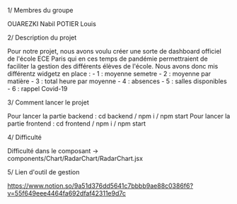 1/ Membres du groupe

OUAREZKI Nabil
POTIER Louis

2/ Description du projet

Pour notre projet, nous avons voulu créer une sorte de dashboard officiel de l'école ECE Paris qui en ces temps de pandémie permettraient de faciliter la gestion des différents élèves de l'école. Nous avons donc mis différentz widgetz en place : - 1 : moyenne semetre - 2 : moyenne par matière - 3 : total heure par moyenne - 4 : absences - 5 : salles disponibles - 6 : rappel Covid-19

3/ Comment lancer le projet

Pour lancer la partie backend : cd backend / npm i / npm start
Pour lancer la partie frontend : cd frontend / npm i / npm start

4/ Difficulté

Difficulté dans le composant -> components/Chart/RadarChart/RadarChart.jsx

5/ Lien d'outil de gestion

https://www.notion.so/9a51d376dd5641c7bbbb9ae88c0386f6?v=55f649eee4464fa692dfaf42311e9d7c
